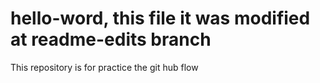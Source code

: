 # hello-word, this file it was modified at readme-edits branch
This repository is for practice the git hub flow
